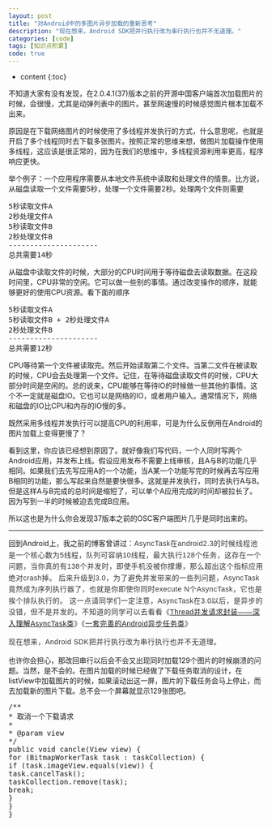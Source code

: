 ```yaml
---
layout: post
title: "对Android中的多图片异步加载的重新思考"
description: "现在想来，Android SDK把并行执行改为串行执行也并不无道理。"
categories: [code]
tags: [知识点积累]
code: true
---
```

* content
{:toc}

<p>
不知道大家有没有发现，在2.0.4.1(37)版本之前的开源中国客户端首次加载图片的时候，会很慢，尤其是动弹列表中的图片。甚至网速慢的时候感觉图片根本加载不出来。
</p>
<p>
原因是在下载网络图片的时候使用了多线程并发执行的方式，什么意思呢，也就是开启了多个线程同时去下载多张图片。按照正常的思维来想，做图片加载操作使用多线程，这应该是很正常的，因为在我们的思维中，多线程资源利用率更高，程序响应更快。
</p>
<p>
举个例子：一个应用程序需要从本地文件系统中读取和处理文件的情景。比方说，从磁盘读取一个文件需要5秒，处理一个文件需要2秒。处理两个文件则需要
</p>
<pre class="brush:java;toolbar: true; auto-links: false;">5秒读取文件A
2秒处理文件A
5秒读取文件B
2秒处理文件B
---------------------
总共需要14秒</pre>
<p>
从磁盘中读取文件的时候，大部分的CPU时间用于等待磁盘去读取数据。在这段时间里，CPU非常的空闲。它可以做一些别的事情。通过改变操作的顺序，就能够更好的使用CPU资源。看下面的顺序<br/>
</p>
<pre class="brush:java;toolbar: true; auto-links: false;">5秒读取文件A
5秒读取文件B + 2秒处理文件A
2秒处理文件B
---------------------
总共需要12秒</pre>
<p>
CPU等待第一个文件被读取完。然后开始读取第二个文件。当第二文件在被读取的时候，CPU会去处理第一个文件。记住，在等待磁盘读取文件的时候，CPU大部分时间是空闲的。总的说来，CPU能够在等待IO的时候做一些其他的事情。这个不一定就是磁盘IO。它也可以是网络的IO，或者用户输入。通常情况下，网络和磁盘的IO比CPU和内存的IO慢的多。
</p>
<p>
既然采用多线程并发执行可以提高CPU的利用率，可是为什么反倒用在Android的图片加载上变得更慢了？<br/>
</p>
<p>
看到这里，你应该已经想到原因了。就好像我们写代码，一个人同时写两个Android应用，并发布上线。假设应用发布不需要上线审核，且A与B的功能几乎相同。如果我们去先写应用A的一个功能，当A某一个功能写完的时候再去写应用B相同的功能，那么写起来自然是要快很多。这就是并发执行，同时去执行A与B。但是这样A与B完成的总时间是缩短了，可以单个A应用完成的时间却被拉长了。因为写到一半的时候被迫去完成B应用。
</p>
<p>
所以这也是为什么你会发现37版本之前的OSC客户端图片几乎是同时出来的。
</p>
<hr/>
<p>
回到Android上，我之前的博客曾讲过<span style="color: rgb(51, 51, 51); font-family: Verdana, sans-serif, 宋体; letter-spacing: 0.5px; line-height: 22.5px; background-color: rgb(255, 255, 255);">：AsyncTask在android2.3的时候线程池是一个核心数为5线程，队列可容纳10线程，最大执行128个任务，这存在一个问题，当你真的有138个并发时，即使手机没被你撑爆，那么超出这个指标应用绝对crash掉。 后来升级到3.0，为了避免并发带来的一些列问题，AsyncTask竟然成为序列执行器了，也就是你即使你同时execute N个AsyncTask，它也是挨个排队执行的。 这一点请同学们一定注意，AsyncTask在3.0以后，是异步的没错，但不是并发的</span><span style="color: rgb(51, 51, 51); font-family: Verdana, sans-serif, 宋体; letter-spacing: 0.5px; line-height: 22.5px; background-color: rgb(255, 255, 255);">。不知道的同学可以去看看<span style="line-height: 22.5px; color: rgb(51, 51, 51); font-family: Verdana, sans-serif, 宋体; letter-spacing: 0.5px; background-color: rgb(255, 255, 255);">《</span><a href="http://my.oschina.net/kymjs/blog/313744" target="_blank" rel="nofollow">Thread并发请求封装——深入理解AsyncTask类</a><span style="line-height: 22.5px; color: rgb(51, 51, 51); font-family: Verdana, sans-serif, 宋体; letter-spacing: 0.5px; background-color: rgb(255, 255, 255);">》</span>《<a href="http://my.oschina.net/kymjs/blog/350565" target="_self" rel="nofollow">一套完善的Android异步任务类</a>》</span>
</p>
<p>
<span style="color: rgb(51, 51, 51); font-family: Verdana, sans-serif, 宋体; letter-spacing: 0.5px; line-height: 22.5px; background-color: rgb(255, 255, 255);">现在想来，Android SDK把并行执行改为串行执行也并不无道理。</span>
</p>
<p>
也许你会担心，那改回串行以后会不会又出现同时加载129个图片的时候崩溃的问题。当然，是不会的。在图片加载的时候已经做了下载任务取消的设计，在listView中加载图片的时候，如果滚动出这一屏，图片的下载任务会马上停止，而去加载新的图片下载。总不会一个屏幕就显示129张图吧。
</p>
<pre class="brush:java;toolbar: true; auto-links: false;">/**
* 取消一个下载请求
*
* @param view
*/
public void cancle(View view) {
for (BitmapWorkerTask task : taskCollection) {
if (task.imageView.equals(view)) {
task.cancelTask();
taskCollection.remove(task);
break;
}
}
}</pre>
<p>
<br/>
</p>